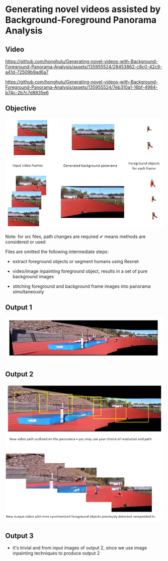 # Generating novel videos assisted by Background-Foreground Panorama Analysis

## Video
https://github.com/honghulu/Generating-novel-videos-with-Background-Foreground-Panorama-Analysis/assets/135955524/28453862-c8c0-42c9-a41d-72509b9ad6a7



https://github.com/honghulu/Generating-novel-videos-with-Background-Foreground-Panorama-Analysis/assets/135955524/7eb310a1-16bf-4984-b74c-2b7c7d8835e6




## Objective
![alt text](./pictures/project-description-01.PNG)

Note: for src files, path changes are required
✔ means methods are considered or used

Files are omitted the following intermediate steps:

- extract foreground objects or segment humans using Resnet

- video/image inpainting foreground object, results in a set of pure background images

- stitching foreground and background frame images into panorama simultaneously

## Output 1
![alt text](./pictures/project-output-01.PNG)

## Output 2
![alt text](./pictures/project-output-02.PNG)

## Output 3

- it's trivial and from input images of output 2, since we use image inpainting techniques to produce output 2
